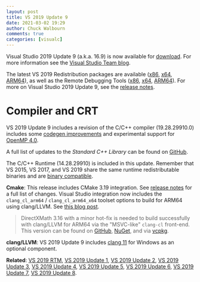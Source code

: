 ```yaml
---
layout: post
title: VS 2019 Update 9
date: 2021-03-02 19:29
author: Chuck Walbourn
comments: true
categories: [visualc]
---
```


Visual Studio 2019 Update 9 (a.k.a. 16.9) is now available for [download](https://visualstudio.microsoft.com/downloads/). For more information see the [Visual Studio Team blog](https://devblogs.microsoft.com/visualstudio/vs2019-v16-9-and-v16-10-preview-1/).
<!--more-->

The latest VS 2019 Redistribution packages are available ([x86](https://aka.ms/vs/16/release/VC_redist.x86.exe), [x64](https://aka.ms/vs/16/release/VC_redist.x64.exe), [ARM64](https://aka.ms/vs/16/release/VC_redist.arm64.exe)), as well as the Remote Debugging Tools ([x86](https://aka.ms/vs/16/release/RemoteTools.x86ret.enu.exe), [x64](https://aka.ms/vs/16/release/RemoteTools.amd64ret.enu.exe), [ARM64](https://aka.ms/vs/16/release/RemoteTools.arm64ret.enu.exe)). For more on Visual Studio 2019 Update 9, see the [release notes](https://docs.microsoft.com/en-us/visualstudio/releases/2019/release-notes).

<h1>Compiler and CRT</h1>

VS 2019 Update 9 includes a revision of the C/C++ compiler (19.28.29910.0) includes some [codegen improvements](https://devblogs.microsoft.com/cppblog/msvc-backend-updates-in-visual-studio-2019-version-16-9-preview-3/) and experimental support for [OpenMP 4.0](https://devblogs.microsoft.com/cppblog/improved-openmp-support-for-cpp-in-visual-studio/).

A full list of updates to the *Standard C++ Library* can be found on [GitHub](https://github.com/microsoft/STL/wiki/Changelog#vs-2019-169-preview-3).

The C/C++ Runtime (14.28.29910) is included in this update. Remember that VS 2015, VS 2017, and VS 2019 share the same runtime redistributable binaries and are [binary compatible](https://docs.microsoft.com/en-us/cpp/porting/binary-compat-2015-2017).

<strong>Cmake</strong>: This release includes CMake 3.19 integration. See [release notes](https://cmake.org/cmake/help/latest/release/3.19.html) for a full list of changes. Visual Studio integration now includes the ``clang_cl_arm64`` / ``clang_cl_arm64_x64`` toolset options to build for ARM64 using clang/LLVM. See [this blog post](https://devblogs.microsoft.com/cppblog/windows-arm64-support-for-cmake-projects-in-visual-studio/).

> DirectXMath 3.16 with a minor hot-fix is needed to build successfully with clang/LLVM for ARM64 via the "MSVC-like" ``clang-cl`` front-end. This version can be found on [GitHub](https://github.com/microsoft/DirectXMath/releases/tag/jan2021), [NuGet](https://www.nuget.org/packages/directxmath/2021.1.11.2), and via [vcpkg](https://github.com/microsoft/vcpkg/tree/master/ports/directxmath).

<strong>clang/LLVM</strong>: VS 2019 Update 9 includes [clang 11](https://releases.llvm.org/11.0.0/tools/clang/docs/ReleaseNotes.html) for Windows as an optional component.

<strong>Related</strong>: <a href="https://walbourn.github.io/visual-studio-2019/">VS 2019 RTM</a>, <a href="https://walbourn.github.io/vs-2019-update-1/">VS 2019 Update 1</a>, <a href="https://walbourn.github.io/vs-2019-update-2/">VS 2019 Update 2</a>, <a href="https://walbourn.github.io/vs-2019-update-3/">VS 2019 Update 3</a>, <a href="https://walbourn.github.io/vs-2019-update-4/">VS 2019 Update 4</a>, <a href="https://walbourn.github.io/vs-2019-update-5/">VS 2019 Update 5</a>, <a href="https://walbourn.github.io/vs-2019-update-6/">VS 2019 Update 6</a>, <a href="https://walbourn.github.io/vs-2019-update-7/">VS 2019 Update 7</a>, <a href="https://walbourn.github.io/vs-2019-update-8/">VS 2019 Update 8</a>.
